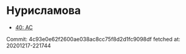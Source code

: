 # Нурисламова
- [40: AC](40.md)

Commit: 4c93e0e62f2600ae038ac8cc75f8d2d1fc9098df
 fetched at: 20201217-221744
